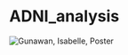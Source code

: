 # ADNI_analysis

![Gunawan, Isabelle, Poster](https://github.com/isabelle926/ADNI_analysis/assets/70926137/3c7c59cc-d8a1-4867-a662-8e04f7a7faeb)
